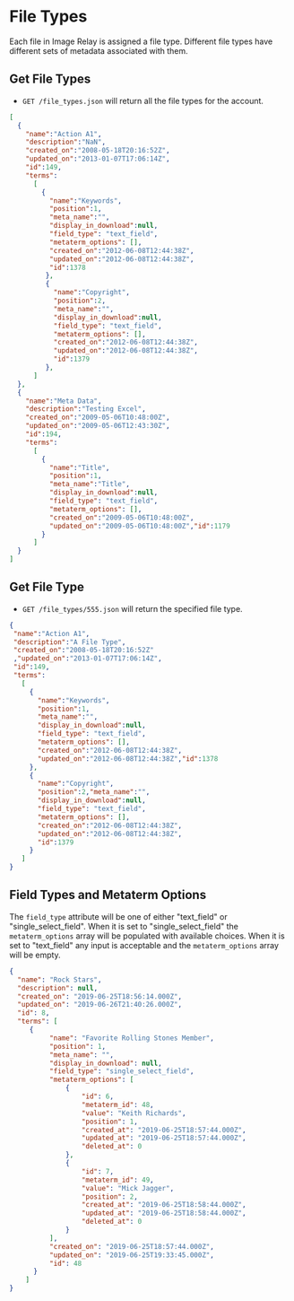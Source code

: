 File Types
==========

Each file in Image Relay is assigned a file type. Different file types have different sets of metadata associated with them.

Get File Types
--------------

* `GET /file_types.json` will return all the file types for the account.

```json
[
  {
    "name":"Action A1",
    "description":"NaN",
    "created_on":"2008-05-18T20:16:52Z",
    "updated_on":"2013-01-07T17:06:14Z",
    "id":149,
    "terms":
      [
        {
          "name":"Keywords",
          "position":1,
          "meta_name":"",
          "display_in_download":null,
          "field_type": "text_field",
          "metaterm_options": [],
          "created_on":"2012-06-08T12:44:38Z",
          "updated_on":"2012-06-08T12:44:38Z",
          "id":1378
         },
         {
           "name":"Copyright",
           "position":2,
           "meta_name":"",
           "display_in_download":null,
           "field_type": "text_field",
           "metaterm_options": [],
           "created_on":"2012-06-08T12:44:38Z",
           "updated_on":"2012-06-08T12:44:38Z",
           "id":1379
         },
      ]
  },
  {
    "name":"Meta Data",
    "description":"Testing Excel",
    "created_on":"2009-05-06T10:48:00Z",
    "updated_on":"2009-05-06T12:43:30Z",
    "id":194,
    "terms":
      [
        {
          "name":"Title",
          "position":1,
          "meta_name":"Title",
          "display_in_download":null,
          "field_type": "text_field",
          "metaterm_options": [],
          "created_on":"2009-05-06T10:48:00Z",
          "updated_on":"2009-05-06T10:48:00Z","id":1179
        }
      ]
  }
]
```

Get File Type
-------------

* `GET /file_types/555.json` will return the specified file type.

```json
{
 "name":"Action A1",
 "description":"A File Type",
 "created_on":"2008-05-18T20:16:52Z"
 ,"updated_on":"2013-01-07T17:06:14Z",
 "id":149,
 "terms":
   [
     {
       "name":"Keywords",
       "position":1,
       "meta_name":"",
       "display_in_download":null,
       "field_type": "text_field",
       "metaterm_options": [],
       "created_on":"2012-06-08T12:44:38Z",
       "updated_on":"2012-06-08T12:44:38Z","id":1378
     },
     {
       "name":"Copyright",
       "position":2,"meta_name":"",
       "display_in_download":null,
       "field_type": "text_field",
       "metaterm_options": [],
       "created_on":"2012-06-08T12:44:38Z",
       "updated_on":"2012-06-08T12:44:38Z",
       "id":1379
     }
   ]
}
```

Field Types and Metaterm Options
-------------

The `field_type` attribute will be one of either "text_field" or "single_select_field". When it is set to "single_select_field" the `metaterm_options` array  will be populated with available choices. When it is set to "text_field" any input is acceptable and the `metaterm_options` array will be empty.

```json
{
  "name": "Rock Stars",
  "description": null,
  "created_on": "2019-06-25T18:56:14.000Z",
  "updated_on": "2019-06-26T21:40:26.000Z",
  "id": 8,
  "terms": [
     {
          "name": "Favorite Rolling Stones Member",
          "position": 1,
          "meta_name": "",
          "display_in_download": null,
          "field_type": "single_select_field",
          "metaterm_options": [
              {
                  "id": 6,
                  "metaterm_id": 48,
                  "value": "Keith Richards",
                  "position": 1,
                  "created_at": "2019-06-25T18:57:44.000Z",
                  "updated_at": "2019-06-25T18:57:44.000Z",
                  "deleted_at": 0
              },
              {
                  "id": 7,
                  "metaterm_id": 49,
                  "value": "Mick Jagger",
                  "position": 2,
                  "created_at": "2019-06-25T18:58:44.000Z",
                  "updated_at": "2019-06-25T18:58:44.000Z",
                  "deleted_at": 0
              }
          ],
          "created_on": "2019-06-25T18:57:44.000Z",
          "updated_on": "2019-06-25T19:33:45.000Z",
          "id": 48
      }
    ]
}
```
